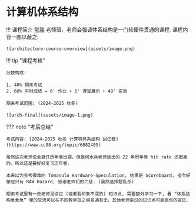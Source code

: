
# 计算机体系结构

!!! 课程简介
    [常瑞](https://person.zju.edu.cn/changrui) 老师班，老师会强调体系结构是一门软硬件贯通的课程. 课程内容一图以蔽之:

    ![architecture-course-overview](assets/image.png)

!!! tip "课程考核"

    分数构成:

    1. 40% 期末考试
    2. 60% 平时成绩 = 6' 作业 + 6' 课堂展示 + 48' 实验

    期末考试范围: (2024-2025 秋冬)
    
    ![arch-final](assets/image-1.png)

??? note "考后总结"

    考试内容: [2024-2025 秋冬 计算机体系结构 回忆卷](https://www.cc98.org/topic/6082405)

    虽然这次老师说会避开历年卷出题，但是何水兵老师放出的 22 年历年卷 hit rate 还挺高的，所以还是要好好复习历年卷. 

    本来以为会考很难的 Tomasulo Hardware-Speculation, 结果是 Scoreboard, 指令好像也只有 RAW Hazard, 感谢老师们的仁慈. (虽然选择题乱杀)

    期末考试里有一些老师没讲过 (或者我印象不深的) 知识点, 需要额外学习一下, 看 “体系结构急急急” 里的交流可以在不同教学班之间互通有无，其他老师讲过的知识点可能是你的盲区.